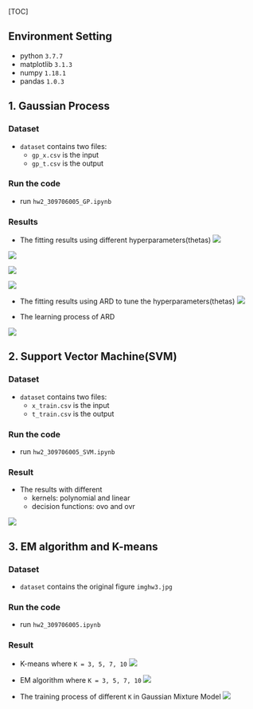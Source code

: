 
[TOC]
## Environment Setting
* python `3.7.7`
* matplotlib  `3.1.3`
*  numpy `1.18.1`
*  pandas `1.0.3`


## 1. Gaussian Process

### Dataset
* `dataset` contains two files:
    * `gp_x.csv` is the input
    * `gp_t.csv` is the output

### Run the code
* run `hw2_309706005_GP.ipynb`

### Results
* The fitting results using different hyperparameters(thetas)
![](https://i.imgur.com/1fzIMWg.png)

![](https://i.imgur.com/sgwckIj.png)

![](https://i.imgur.com/TlZVj40.png)

![](https://i.imgur.com/RUXrxu7.png)
* The fitting results using ARD to tune the hyperparameters(thetas)
![](https://i.imgur.com/UtU0qwp.png)

* The learning process of ARD

![](https://i.imgur.com/hfEmqkq.png)



## 2. Support Vector Machine(SVM)

### Dataset
* `dataset` contains two files:
    * `x_train.csv` is the input
    * `t_train.csv` is the output
    
### Run the code
* run `hw2_309706005_SVM.ipynb`

### Result
* The results with different 
    * kernels: polynomial and linear 
    * decision functions: ovo and ovr

![](https://i.imgur.com/gpeDZzz.png)

## 3. EM algorithm and K-means

### Dataset
* `dataset` contains the original figure `imghw3.jpg`
    
### Run the code
* run `hw2_309706005.ipynb`

### Result
* K-means where `K = 3, 5, 7, 10`
![](https://i.imgur.com/bZg7X60.png)

* EM algorithm where `K = 3, 5, 7, 10`
![](https://i.imgur.com/yqyx7IW.png)

* The training process of different `K` in Gaussian Mixture Model
![](https://i.imgur.com/j2iboL3.png)



